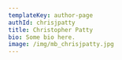 ```yaml
---
templateKey: author-page
authId: chrisjpatty
title: Christopher Patty
bio: Some bio here.
image: /img/mb_chrisjpatty.jpg
---
```


